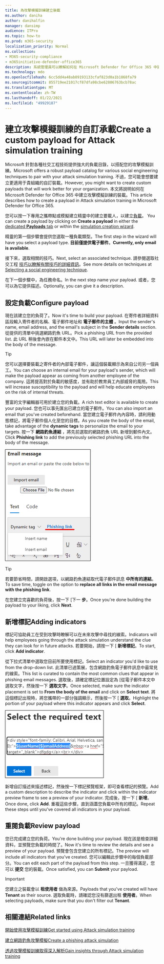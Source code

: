 ```yaml
---
title: 為攻擊模擬訓練建立裝載
ms.author: daniha
author: danihalfin
manager: dansimp
audience: ITPro
ms.topic: how-to
ms.prod: m365-security
localization_priority: Normal
ms.collection:
- M365-security-compliance
- m365initiative-defender-office365
description: 系統管理員可以瞭解如何在 Microsoft Defender for Office 365 中建立攻擊模擬訓練的自訂裝載。
ms.technology: mdo
ms.openlocfilehash: 6cc5dd4a48ab89193133cfaf823d0a1b1868fa79
ms.sourcegitcommit: 855719ee21017cf87dfa98cbe62806763bcb78ac
ms.translationtype: MT
ms.contentlocale: zh-TW
ms.lasthandoff: 01/22/2021
ms.locfileid: "49929187"
---
```

# <a name="create-a-custom-payload-for-attack-simulation-training"></a><span data-ttu-id="7b530-103">建立攻擊模擬訓練的自訂承載</span><span class="sxs-lookup"><span data-stu-id="7b530-103">Create a custom payload for Attack simulation training</span></span>

<span data-ttu-id="7b530-104">Microsoft 針對各種社交工程技術提供強大的負載目錄，以搭配您的攻擊模擬訓練。</span><span class="sxs-lookup"><span data-stu-id="7b530-104">Microsoft offers a robust payload catalog for various social engineering techniques to pair with your attack simulation training.</span></span> <span data-ttu-id="7b530-105">不過，您可能會想要建立更適用于貴組織的自訂裝載。</span><span class="sxs-lookup"><span data-stu-id="7b530-105">However, you might want to create custom payloads that will work better for your organization.</span></span> <span data-ttu-id="7b530-106">本文將說明如何在 Microsoft Defender for Office 365 中建立攻擊模擬訓練的裝載。</span><span class="sxs-lookup"><span data-stu-id="7b530-106">This article describes how to create a payload in Attack simulation training in Microsoft Defender for Office 365.</span></span>

<span data-ttu-id="7b530-107">您可以按一下專用之攜帶點或模擬建立精靈中的建立要載人，以建立[負載](attack-simulation-training.md#selecting-a-payload)。 [  ](https://security.microsoft.com/attacksimulator?viewid=payload)</span><span class="sxs-lookup"><span data-stu-id="7b530-107">You can create a payload by clicking on **Create a payload** in either the [dedicated **Payloads** tab](https://security.microsoft.com/attacksimulator?viewid=payload) or within the [simulation creation wizard](attack-simulation-training.md#selecting-a-payload).</span></span>

<span data-ttu-id="7b530-108">精靈的第一個步驟會提供您選取一種負載類型。</span><span class="sxs-lookup"><span data-stu-id="7b530-108">The first step in the wizard will have you select a payload type.</span></span> <span data-ttu-id="7b530-109">**目前僅提供電子郵件**。</span><span class="sxs-lookup"><span data-stu-id="7b530-109">**Currently, only email is available**.</span></span>

<span data-ttu-id="7b530-110">接下來，選取相關的技巧。</span><span class="sxs-lookup"><span data-stu-id="7b530-110">Next, select an associated technique.</span></span> <span data-ttu-id="7b530-111">請參閱選取社交工程 [技巧以瞭解有關技巧的詳細資訊](attack-simulation-training.md#selecting-a-social-engineering-technique)。</span><span class="sxs-lookup"><span data-stu-id="7b530-111">See more details on techniques at [Selecting a social engineering technique](attack-simulation-training.md#selecting-a-social-engineering-technique).</span></span>

<span data-ttu-id="7b530-112">在下一個步驟中，為任務命名。</span><span class="sxs-lookup"><span data-stu-id="7b530-112">In the next step name your payload.</span></span> <span data-ttu-id="7b530-113">或者，您可以為它提供描述。</span><span class="sxs-lookup"><span data-stu-id="7b530-113">Optionally, you can give it a description.</span></span>

## <a name="configure-payload"></a><span data-ttu-id="7b530-114">設定負載</span><span class="sxs-lookup"><span data-stu-id="7b530-114">Configure payload</span></span>

<span data-ttu-id="7b530-115">現在該建立您的負荷了。</span><span class="sxs-lookup"><span data-stu-id="7b530-115">Now it's time to build your payload.</span></span> <span data-ttu-id="7b530-116">在寄件者詳細資料區段輸入寄件者的名稱、電子郵件地址和 **電子郵件的主體** 。</span><span class="sxs-lookup"><span data-stu-id="7b530-116">Input the sender's name, email address, and the email's subject in the **Sender details** section.</span></span> <span data-ttu-id="7b530-117">從提供的清單中挑選網路釣魚 URL。</span><span class="sxs-lookup"><span data-stu-id="7b530-117">Pick a phishing URL from the provided list.</span></span> <span data-ttu-id="7b530-118">此 URL 稍後會內嵌在郵件本文中。</span><span class="sxs-lookup"><span data-stu-id="7b530-118">This URL will later be embedded into the body of the message.</span></span>

> [!TIP]
> <span data-ttu-id="7b530-119">您可以選擇要裝載之寄件者的內部電子郵件，讓這個裝載顯示為來自公司另一個員工。</span><span class="sxs-lookup"><span data-stu-id="7b530-119">You can choose an internal email for your payload's sender, which will make the payload appear as coming from another employee of the company.</span></span> <span data-ttu-id="7b530-120">這將提高對於負載的敏感度，並有助於教育員工內部威脅的風險。</span><span class="sxs-lookup"><span data-stu-id="7b530-120">This will increase susceptibility to the payload and will help educate employees on the risk of internal threats.</span></span>

<span data-ttu-id="7b530-121">豐富的文字編輯器可用於建立您的負載。</span><span class="sxs-lookup"><span data-stu-id="7b530-121">A rich text editor is available to create your payload.</span></span> <span data-ttu-id="7b530-122">您也可以事先匯出已建立的電子郵件。</span><span class="sxs-lookup"><span data-stu-id="7b530-122">You can also import an email that you've created beforehand.</span></span> <span data-ttu-id="7b530-123">當您建立電子郵件內內容時，請利用動態標記，將電子郵件個人化至您的目標。</span><span class="sxs-lookup"><span data-stu-id="7b530-123">As you create the body of the email, take advantage of the **dynamic tags** to personalize the email to your targets.</span></span> <span data-ttu-id="7b530-124">按一下 **網路釣魚連結** ，將先前選取的網路釣魚 URL 新增到郵件內文。</span><span class="sxs-lookup"><span data-stu-id="7b530-124">Click **Phishing link** to add the previously selected phishing URL into the body of the message.</span></span>

![Microsoft Defender for Office 365 在建立負載時反顯示網路釣魚連結和動態標記](../../media/attack-sim-preview-payload-email-body.png)

> [!TIP]
> <span data-ttu-id="7b530-126">若要節省時間，請開啟選項，以網路釣魚連結取代電子郵件訊息 **中所有的連結**。</span><span class="sxs-lookup"><span data-stu-id="7b530-126">To save time, toggle on the option to **replace all links in the email message with the phishing link**.</span></span>

<span data-ttu-id="7b530-127">在您建立完喜歡的負荷後，按一下 [下一 **步**。</span><span class="sxs-lookup"><span data-stu-id="7b530-127">Once you're done building the payload to your liking, click **Next**.</span></span>

## <a name="adding-indicators"></a><span data-ttu-id="7b530-128">新增標記</span><span class="sxs-lookup"><span data-stu-id="7b530-128">Adding indicators</span></span>

<span data-ttu-id="7b530-129">標記可協助員工在受到攻擊時瞭解可以在未來攻擊中尋找的線索。</span><span class="sxs-lookup"><span data-stu-id="7b530-129">Indicators will help employees going through the attack simulation understand the clue they can look for in future attacks.</span></span> <span data-ttu-id="7b530-130">若要開始，請按一下 [ **新增標記**。</span><span class="sxs-lookup"><span data-stu-id="7b530-130">To start, click **Add indicator**.</span></span>

<span data-ttu-id="7b530-131">從下拉式清單中選取您目前所要使用標記。</span><span class="sxs-lookup"><span data-stu-id="7b530-131">Select an indicator you'd like to use from the drop-down list.</span></span> <span data-ttu-id="7b530-132">此清單已過策展，包含網路釣魚電子郵件訊息中最常見的線索。</span><span class="sxs-lookup"><span data-stu-id="7b530-132">This list is curated to contain the most common clues that appear in phishing email messages.</span></span> <span data-ttu-id="7b530-133">選取後，請確定標記位置設定為 [從電子郵件本文中選取文字，然後按一下 **選取文字**。</span><span class="sxs-lookup"><span data-stu-id="7b530-133">Once selected, make sure the indicator placement is set to **From the body of the email** and click on **Select text**.</span></span> <span data-ttu-id="7b530-134">將這個標記出現時，將您攜帶的一部分強調顯示，然後按一下 [ **選取**。</span><span class="sxs-lookup"><span data-stu-id="7b530-134">Highlight the portion of your payload where this indicator appears and click **Select**.</span></span>

![郵件內文中以強調顯示的文字，以在攻擊模擬訓練中新增標記](../../media/attack-sim-preview-select-text.png)

<span data-ttu-id="7b530-136">新增自訂描述來描述標記，然後按一下標記預覽框架，即可查看標記的預覽。</span><span class="sxs-lookup"><span data-stu-id="7b530-136">Add a custom description to describe the indicator and click within the indicator preview frame to see a preview of your indicator.</span></span> <span data-ttu-id="7b530-137">完成後，按一下 [ **新增**。</span><span class="sxs-lookup"><span data-stu-id="7b530-137">Once done, click **Add**.</span></span> <span data-ttu-id="7b530-138">重複這些步驟，直到涵蓋您負載中所有的標記。</span><span class="sxs-lookup"><span data-stu-id="7b530-138">Repeat these steps until you've covered all indicators in your payload.</span></span>

## <a name="review-payload"></a><span data-ttu-id="7b530-139">重閱負載</span><span class="sxs-lookup"><span data-stu-id="7b530-139">Review payload</span></span>

<span data-ttu-id="7b530-140">您已完成建立您的負荷。</span><span class="sxs-lookup"><span data-stu-id="7b530-140">You're done building your payload.</span></span> <span data-ttu-id="7b530-141">現在該是檢查詳細資料，並預覽您負載的時間了。</span><span class="sxs-lookup"><span data-stu-id="7b530-141">Now it's time to review the details and see a preview of your payload.</span></span> <span data-ttu-id="7b530-142">預覽會包含您建立的所有標記。</span><span class="sxs-lookup"><span data-stu-id="7b530-142">The preview will include all indicators that you've created.</span></span> <span data-ttu-id="7b530-143">您可以編輯此步驟中的每個負載部分。</span><span class="sxs-lookup"><span data-stu-id="7b530-143">You can edit each part of the payload from this step.</span></span> <span data-ttu-id="7b530-144">一旦獲得滿足，您可以 **提交** 您的裝載。</span><span class="sxs-lookup"><span data-stu-id="7b530-144">Once satisfied, you can **Submit** your payload.</span></span>

> [!IMPORTANT]
> <span data-ttu-id="7b530-145">您建立之裝載會以 **租使用者** 做為來源。</span><span class="sxs-lookup"><span data-stu-id="7b530-145">Payloads that you've created will have **Tenant** as their source.</span></span> <span data-ttu-id="7b530-146">選取負載時，請確認您沒有篩選出租 **使用者**。</span><span class="sxs-lookup"><span data-stu-id="7b530-146">When selecting payloads, make sure that you don't filter out **Tenant**.</span></span>

## <a name="related-links"></a><span data-ttu-id="7b530-147">相關連結</span><span class="sxs-lookup"><span data-stu-id="7b530-147">Related links</span></span>

[<span data-ttu-id="7b530-148">開始使用攻擊模擬訓練</span><span class="sxs-lookup"><span data-stu-id="7b530-148">Get started using Attack simulation training</span></span>](attack-simulation-training-get-started.md)

[<span data-ttu-id="7b530-149">建立網路釣魚攻擊模擬</span><span class="sxs-lookup"><span data-stu-id="7b530-149">Create a phishing attack simulation</span></span>](attack-simulation-training.md)

[<span data-ttu-id="7b530-150">透過攻擊模擬訓練取得深入解析</span><span class="sxs-lookup"><span data-stu-id="7b530-150">Gain insights through Attack simulation training</span></span>](attack-simulation-training-insights.md)
